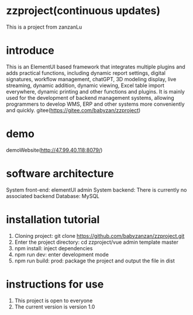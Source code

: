 # zzproject(continuous updates)
This is a project from zanzanLu

# introduce
This is an ElementUI based framework that integrates multiple plugins and adds practical functions, including dynamic report settings, digital signatures, workflow management, chatGPT, 3D modeling display, live streaming, dynamic addition, dynamic viewing, Excel table import everywhere, dynamic printing and other functions and plugins. It is mainly used for the development of backend management systems, allowing programmers to develop WMS, ERP and other systems more conveniently and quickly. gitee(https://gitee.com/babyzan/zzproject)

# demo
demoWebsite(http://47.99.40.118:8079/)

# software architecture
System front-end: elementUI admin
System backend: There is currently no associated backend
Database: MySQL

# installation tutorial
1. Cloning project: git clone https://github.com/babyzanzan/zzproject.git
2. Enter the project directory: cd zzproject/vue admin template master
3. npm install: inject dependencies
4. npm run dev: enter development mode
5. npm run build: prod: package the project and output the file in dist

# instructions for use
1. This project is open to everyone
2. The current version is version 1.0